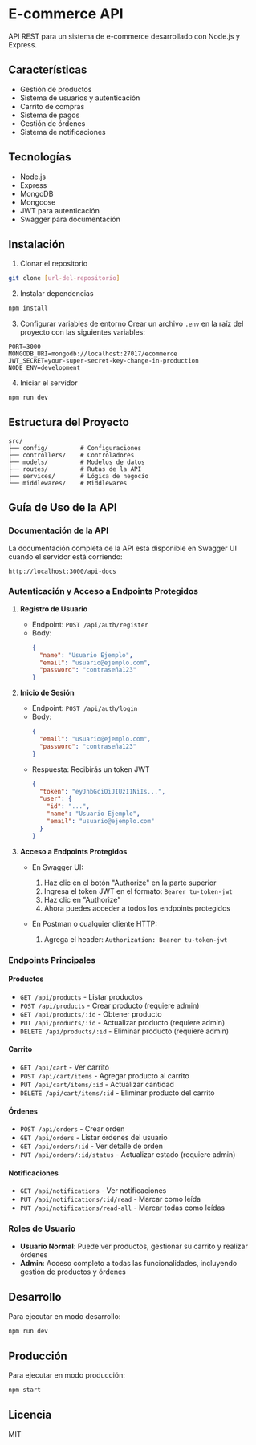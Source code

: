 # E-commerce API

API REST para un sistema de e-commerce desarrollado con Node.js y Express.

## Características

- Gestión de productos
- Sistema de usuarios y autenticación
- Carrito de compras
- Sistema de pagos
- Gestión de órdenes
- Sistema de notificaciones

## Tecnologías

- Node.js
- Express
- MongoDB
- Mongoose
- JWT para autenticación
- Swagger para documentación

## Instalación

1. Clonar el repositorio

```bash
git clone [url-del-repositorio]
```

2. Instalar dependencias

```bash
npm install
```

3. Configurar variables de entorno
   Crear un archivo `.env` en la raíz del proyecto con las siguientes variables:

```
PORT=3000
MONGODB_URI=mongodb://localhost:27017/ecommerce
JWT_SECRET=your-super-secret-key-change-in-production
NODE_ENV=development
```

4. Iniciar el servidor

```bash
npm run dev
```

## Estructura del Proyecto

```
src/
├── config/         # Configuraciones
├── controllers/    # Controladores
├── models/         # Modelos de datos
├── routes/         # Rutas de la API
├── services/       # Lógica de negocio
└── middlewares/    # Middlewares
```

## Guía de Uso de la API

### Documentación de la API

La documentación completa de la API está disponible en Swagger UI cuando el servidor está corriendo:

```
http://localhost:3000/api-docs
```

### Autenticación y Acceso a Endpoints Protegidos

1. **Registro de Usuario**

   - Endpoint: `POST /api/auth/register`
   - Body:
     ```json
     {
       "name": "Usuario Ejemplo",
       "email": "usuario@ejemplo.com",
       "password": "contraseña123"
     }
     ```

2. **Inicio de Sesión**

   - Endpoint: `POST /api/auth/login`
   - Body:
     ```json
     {
       "email": "usuario@ejemplo.com",
       "password": "contraseña123"
     }
     ```
   - Respuesta: Recibirás un token JWT
     ```json
     {
       "token": "eyJhbGciOiJIUzI1NiIs...",
       "user": {
         "id": "...",
         "name": "Usuario Ejemplo",
         "email": "usuario@ejemplo.com"
       }
     }
     ```

3. **Acceso a Endpoints Protegidos**

   - En Swagger UI:

     1. Haz clic en el botón "Authorize" en la parte superior
     2. Ingresa el token JWT en el formato: `Bearer tu-token-jwt`
     3. Haz clic en "Authorize"
     4. Ahora puedes acceder a todos los endpoints protegidos

   - En Postman o cualquier cliente HTTP:
     1. Agrega el header: `Authorization: Bearer tu-token-jwt`

### Endpoints Principales

#### Productos

- `GET /api/products` - Listar productos
- `POST /api/products` - Crear producto (requiere admin)
- `GET /api/products/:id` - Obtener producto
- `PUT /api/products/:id` - Actualizar producto (requiere admin)
- `DELETE /api/products/:id` - Eliminar producto (requiere admin)

#### Carrito

- `GET /api/cart` - Ver carrito
- `POST /api/cart/items` - Agregar producto al carrito
- `PUT /api/cart/items/:id` - Actualizar cantidad
- `DELETE /api/cart/items/:id` - Eliminar producto del carrito

#### Órdenes

- `POST /api/orders` - Crear orden
- `GET /api/orders` - Listar órdenes del usuario
- `GET /api/orders/:id` - Ver detalle de orden
- `PUT /api/orders/:id/status` - Actualizar estado (requiere admin)

#### Notificaciones

- `GET /api/notifications` - Ver notificaciones
- `PUT /api/notifications/:id/read` - Marcar como leída
- `PUT /api/notifications/read-all` - Marcar todas como leídas

### Roles de Usuario

- **Usuario Normal**: Puede ver productos, gestionar su carrito y realizar órdenes
- **Admin**: Acceso completo a todas las funcionalidades, incluyendo gestión de productos y órdenes

## Desarrollo

Para ejecutar en modo desarrollo:

```bash
npm run dev
```

## Producción

Para ejecutar en modo producción:

```bash
npm start
```

## Licencia

MIT
